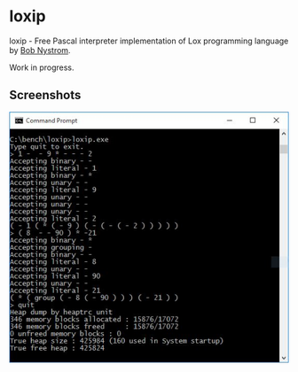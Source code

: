 # loxip

loxip - Free Pascal interpreter implementation of Lox programming language by [Bob Nystrom](https://github.com/munificent).

Work in progress.

## Screenshots

<img src="https://github.com/JulStrat/loxip/blob/devop/loxip.JPG">